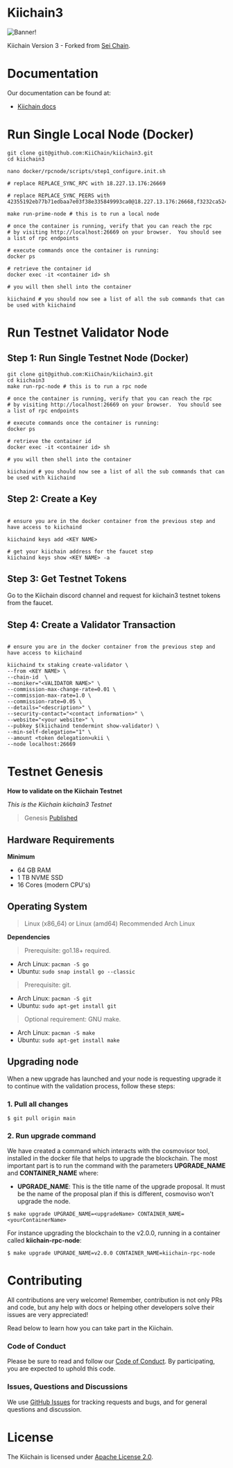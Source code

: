 # Kiichain3

![Banner!](assets/kii.png)

Kiichain Version 3 - Forked from [Sei Chain](https://github.com/sei-protocol/sei-chain).

# Documentation

Our documentation can be found at:
- [Kiichain docs](https://docs.kiiglobal.io)

# Run Single Local Node (Docker)

```shell
git clone git@github.com:KiiChain/kiichain3.git
cd kiichain3
```

```shell
nano docker/rpcnode/scripts/step1_configure.init.sh

# replace REPLACE_SYNC_RPC with 18.227.13.176:26669

# replace REPLACE_SYNC_PEERS with 42355192eb77b71edbaa7e03f38e335849993ca0@18.227.13.176:26668,f3232ca5248aeb38af1d99542316d3c784dbf6f2@3.15.3.149:26668
```

```shell
make run-prime-node # this is to run a local node

# once the container is running, verify that you can reach the rpc
# by visiting http://localhost:26669 on your browser.  You should see a list of rpc endpoints

# execute commands once the container is running:
docker ps

# retrieve the container id
docker exec -it <container id> sh

# you will then shell into the container

kiichaind # you should now see a list of all the sub commands that can be used with kiichaind
```

# Run Testnet Validator Node

## Step 1: Run Single Testnet Node (Docker)

```shell
git clone git@github.com:KiiChain/kiichain3.git
cd kiichain3
make run-rpc-node # this is to run a rpc node

# once the container is running, verify that you can reach the rpc
# by visiting http://localhost:26669 on your browser.  You should see a list of rpc endpoints

# execute commands once the container is running:
docker ps

# retrieve the container id
docker exec -it <container id> sh

# you will then shell into the container

kiichaind # you should now see a list of all the sub commands that can be used with kiichaind
```

## Step 2: Create a Key

```shell

# ensure you are in the docker container from the previous step and have access to kiichaind

kiichaind keys add <KEY NAME>

# get your kiichain address for the faucet step
kiichaind keys show <KEY NAME> -a
```

## Step 3: Get Testnet Tokens

Go to the Kiichain discord channel and request for kiichain3 testnet tokens from the faucet.

## Step 4: Create a Validator Transaction

```shell

# ensure you are in the docker container from the previous step and have access to kiichaind

kiichaind tx staking create-validator \
--from <KEY NAME> \
--chain-id  \
--moniker="<VALIDATOR NAME>" \
--commission-max-change-rate=0.01 \
--commission-max-rate=1.0 \
--commission-rate=0.05 \
--details="<description>" \
--security-contact="<contact information>" \
--website="<your website>" \
--pubkey $(kiichaind tendermint show-validator) \
--min-self-delegation="1" \
--amount <token delegation>ukii \
--node localhost:26669
```

# Testnet Genesis

**How to validate on the Kiichain Testnet**

_This is the Kiichain kiichain3 Testnet_

> Genesis [Published](https://github.com/KiiChain/kiichain3/blob/main/remote/genesis.json)

## Hardware Requirements

**Minimum**

- 64 GB RAM
- 1 TB NVME SSD
- 16 Cores (modern CPU's)

## Operating System

> Linux (x86_64) or Linux (amd64) Recommended Arch Linux

**Dependencies**

> Prerequisite: go1.18+ required.

- Arch Linux: `pacman -S go`
- Ubuntu: `sudo snap install go --classic`

> Prerequisite: git.

- Arch Linux: `pacman -S git`
- Ubuntu: `sudo apt-get install git`

> Optional requirement: GNU make.

- Arch Linux: `pacman -S make`
- Ubuntu: `sudo apt-get install make`

## Upgrading node

When a new upgrade has launched and your node is requesting upgrade it to continue with the validation process, follow these steps:

### 1. Pull all changes

```
$ git pull origin main
```

### 2. Run upgrade command

We have created a command which interacts with the cosmovisor tool, installed in the docker file that helps to upgrade the blockchain. The most important part is to run the command with the parameters **UPGRADE_NAME** and **CONTAINER_NAME** where:

- **UPGRADE_NAME**: This is the title name of the upgrade proposal. It must be the name of the proposal plan if this is different, cosmoviso won't upgrade the node.

```
$ make upgrade UPGRADE_NAME=<upgradeName> CONTAINER_NAME=<yourContainerName>
```

For instance upgrading the blockchain to the v2.0.0, running in a container called **kiichain-rpc-node**:

```
$ make upgrade UPGRADE_NAME=v2.0.0 CONTAINER_NAME=kiichain-rpc-node
```

# Contributing

All contributions are very welcome! Remember, contribution is not only PRs and code, but any help with docs or helping other developers solve their issues are very appreciated!

Read below to learn how you can take part in the Kiichain.

### Code of Conduct

Please be sure to read and follow our [Code of Conduct][coc]. By participating, you are expected to uphold this code.

### Issues, Questions and Discussions

We use [GitHub Issues][issues] for tracking requests and bugs, and for general questions and discussion.

# License

The Kiichain is licensed under [Apache License 2.0][license].

[coc]: ./CODE_OF_CONDUCT.md
[issues]: https://github.com/KiiChain/kiichain3/issues
[license]: ./LICENSE
